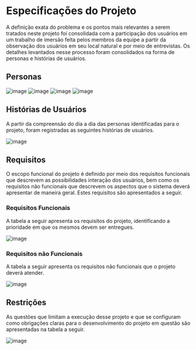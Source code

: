 # Especificações do Projeto

A definição exata do problema e os pontos mais relevantes a serem tratados neste projeto foi consolidada com a participação dos usuários em um trabalho de imersão feita pelos membros da equipe a partir da observação dos usuários em seu local natural e por meio de entrevistas. Os detalhes levantados nesse processo foram consolidados na forma de personas e histórias de usuários.

## Personas

![image](https://user-images.githubusercontent.com/114542015/193111864-516fa4b5-fd64-4eb2-8400-af6633dbf148.png)
![image](https://user-images.githubusercontent.com/114542015/193112062-320065ca-8ee8-4ceb-bf20-0be3c70ccb16.png)
![image](https://user-images.githubusercontent.com/114542015/193112129-abee331a-5e50-4767-89e2-183885924550.png)
![image](https://user-images.githubusercontent.com/114542015/193112213-692b6930-b88a-4f8a-9a74-f0bbc437a7c7.png)

## Histórias de Usuários

A partir da compreensão do dia a dia das personas identificadas para o projeto, foram registradas as seguintes histórias de usuários.

![image](https://user-images.githubusercontent.com/114542015/193112599-bb64cb13-9aab-40af-9cef-e4cf9a80e66e.png)

## Requisitos

O escopo funcional do projeto é definido por meio dos requisitos funcionais que descrevem as possibilidades interação dos usuários, bem como os requisitos não funcionais que descrevem os aspectos que o sistema deverá apresentar de maneira geral. Estes requisitos são apresentados a seguir.

### Requisitos Funcionais

A tabela a seguir apresenta os requisitos do projeto, identificando a prioridade em que os mesmos devem ser entregues.

![image](https://user-images.githubusercontent.com/114542015/193112778-61fe7981-6fec-4c32-a4ca-7dfca4c882a7.png)

### Requisitos não Funcionais

A tabela a seguir apresenta os requisitos não funcionais que o projeto deverá atender.

![image](https://user-images.githubusercontent.com/114542015/193113028-402f83d7-318d-4efa-ba94-80441b39675b.png)

## Restrições

As questões que limitam a execução desse projeto e que se configuram como obrigações claras para o desenvolvimento do projeto em questão são apresentadas na tabela a seguir.

![image](https://user-images.githubusercontent.com/114542015/193113275-bc68f35b-023b-4682-97c0-35866ae6d230.png)
